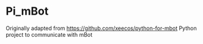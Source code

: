 # Pi_mBot
Originally adapted from https://github.com/xeecos/python-for-mbot
Python project to communicate with mBot


